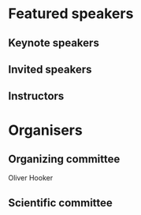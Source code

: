 # Featured speakers

## Keynote speakers


## Invited speakers


## Instructors


# Organisers


## Organizing committee

Oliver Hooker


## Scientific committee

